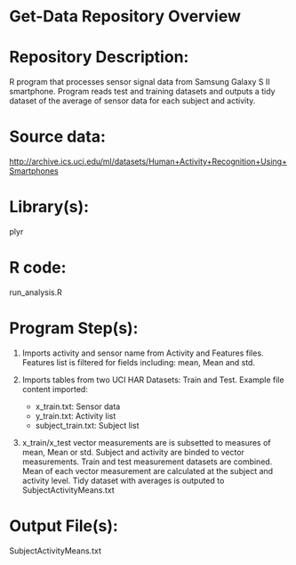 # Get-Data Repository Overview


Repository Description: 
========================
R program that processes sensor signal data from Samsung Galaxy S II smartphone.  Program reads test and training datasets and outputs a tidy dataset of the average of sensor data for each subject and activity.  


Source data:
==============
http://archive.ics.uci.edu/ml/datasets/Human+Activity+Recognition+Using+Smartphones


Library(s): 
===========
plyr


R code:
===============
run_analysis.R


Program Step(s):
===============
1.  Imports activity and sensor name from Activity and Features files.  Features list is filtered for fields
    including: mean, Mean and std.  
 
2.  Imports tables from two UCI HAR Datasets: Train and Test.   Example file content imported:
	* x_train.txt: Sensor data
	* y_train.txt: Activity list
	* subject_train.txt: Subject list
		
3.  x_train/x_test vector measurements are is subsetted to measures of mean, Mean or std.  Subject and activity are binded to vector measurements.  Train and test measurement datasets are combined.  Mean of each vector measurement are calculated at the subject and activity level.  Tidy dataset with averages is outputed to SubjectActivityMeans.txt

Output File(s):
=================
SubjectActivityMeans.txt

